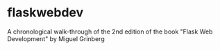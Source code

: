 # flaskwebdev
A chronological walk-through of the 2nd edition of the book "Flask Web Development" by Miguel Grinberg
